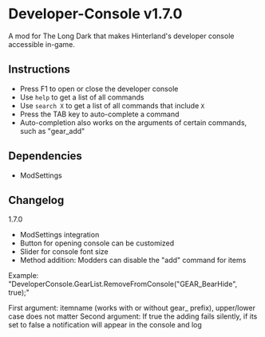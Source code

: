 # Developer-Console v1.7.0

A mod for The Long Dark that makes Hinterland's developer console accessible in-game.

## Instructions

- Press F1 to open or close the developer console
- Use `help` to get a list of all commands
- Use `search X` to get a list of all commands that include `X`
- Press the TAB key to auto-complete a command
- Auto-completion also works on the arguments of certain commands, such as "gear_add"

## Dependencies

- ModSettings

## Changelog

1.7.0
- ModSettings integration
- Button for opening console can be customized
- Slider for console font size
- Method addition: Modders can disable the "add" command for items

Example:
"DeveloperConsole.GearList.RemoveFromConsole("GEAR_BearHide", true);"

First argument: itemname (works with or without gear_ prefix), upper/lower case does not matter
Second argument: If true the adding fails silently, if its set to false a notification will appear in the console and log
